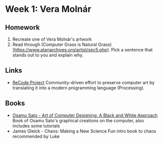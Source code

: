 # Week 1: Vera Molnár

## Homework
1. Recreate one of Vera Molnár's artwork
2. Read through (Computer Grass is Natural Grass)[https://www.atariarchives.org/artist/sec5.php]. Pick a sentence that stands out to you and explain why.

## Links

- [ReCode Project](http://recodeproject.com/)
Community-driven effort to preserve computer art by translating it into a modern programming language (Processing).

## Books

- [Osamu Sato - Art of Computer Designing: A Black and White Approach](https://archive.org/details/satoArtOfComputerDesigning/mode/2up)
Book of Osamu Sato's graphical creations on the computer, also includes some tutorials
- James Gleick - Chaos: Making a New Science
Fun intro book to chaos recommended by Luke